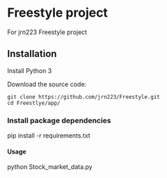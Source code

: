 # Freestyle project
For jrn223 Freestyle project

## Installation

Install Python 3

Download the source code:

```shell
git clone https://github.com/jrn223/Freestyle.git
cd Freestlye/app/
```

### Install package dependencies
pip install -r requirements.txt

#### Usage
python Stock_market_data.py
